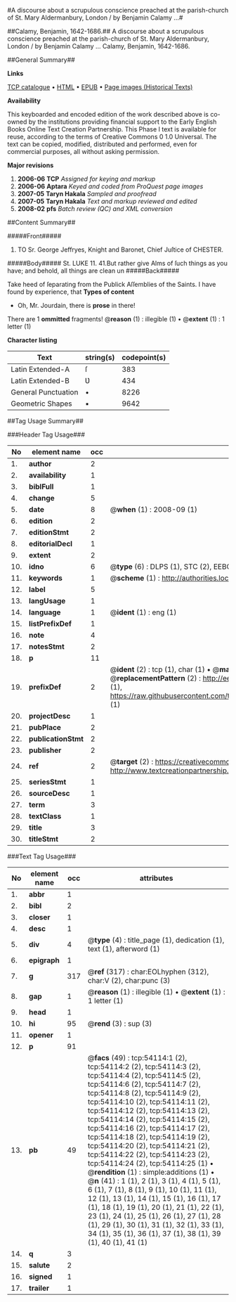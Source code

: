 #A discourse about a scrupulous conscience preached at the parish-church of St. Mary Aldermanbury, London / by Benjamin Calamy ...#

##Calamy, Benjamin, 1642-1686.##
A discourse about a scrupulous conscience preached at the parish-church of St. Mary Aldermanbury, London / by Benjamin Calamy ...
Calamy, Benjamin, 1642-1686.

##General Summary##

**Links**

[TCP catalogue](http://www.ota.ox.ac.uk/tcp/)  • 
[HTML](http://tei.it.ox.ac.uk/tcp/Texts-HTML/free/A31/A31806.html)  • 
[EPUB](http://tei.it.ox.ac.uk/tcp/Texts-EPUB/free/A31/A31806.epub) • 
[Page images (Historical Texts)](https://data.historicaltexts.jisc.ac.uk/view?pubId=eebo-12101363e&pageId=eebo-12101363e-54114-1)

**Availability**

This keyboarded and encoded edition of the
	       work described above is co-owned by the institutions
	       providing financial support to the Early English Books
	       Online Text Creation Partnership. This Phase I text is
	       available for reuse, according to the terms of Creative
	       Commons 0 1.0 Universal. The text can be copied,
	       modified, distributed and performed, even for
	       commercial purposes, all without asking permission.

**Major revisions**

1. __2006-06__ __TCP__ *Assigned for keying and markup*
1. __2006-06__ __Aptara__ *Keyed and coded from ProQuest page images*
1. __2007-05__ __Taryn Hakala__ *Sampled and proofread*
1. __2007-05__ __Taryn Hakala__ *Text and markup reviewed and edited*
1. __2008-02__ __pfs__ *Batch review (QC) and XML conversion*

##Content Summary##

#####Front#####

1. TO
Sr. George Jeffryes,
Knight and Baronet,
Chief Juſtice of CHESTER.

#####Body#####
St. LUKE 11. 41.But rather give Alms of ſuch things as you
have; and behold, all things are clean un
#####Back#####

Take heed of ſeparating from the Publick Aſſemblies
of the Saints. I have found by experience, that
**Types of content**

  * Oh, Mr. Jourdain, there is **prose** in there!

There are 1 **ommitted** fragments! 
 @__reason__ (1) : illegible (1)  •  @__extent__ (1) : 1 letter (1)

**Character listing**


|Text|string(s)|codepoint(s)|
|---|---|---|
|Latin Extended-A|ſ|383|
|Latin Extended-B|Ʋ|434|
|General Punctuation|•|8226|
|Geometric Shapes|▪|9642|

##Tag Usage Summary##

###Header Tag Usage###

|No|element name|occ|attributes|
|---|---|---|---|
|1.|__author__|2||
|2.|__availability__|1||
|3.|__biblFull__|1||
|4.|__change__|5||
|5.|__date__|8| @__when__ (1) : 2008-09 (1)|
|6.|__edition__|2||
|7.|__editionStmt__|2||
|8.|__editorialDecl__|1||
|9.|__extent__|2||
|10.|__idno__|6| @__type__ (6) : DLPS (1), STC (2), EEBO-CITATION (1), OCLC (1), VID (1)|
|11.|__keywords__|1| @__scheme__ (1) : http://authorities.loc.gov/ (1)|
|12.|__label__|5||
|13.|__langUsage__|1||
|14.|__language__|1| @__ident__ (1) : eng (1)|
|15.|__listPrefixDef__|1||
|16.|__note__|4||
|17.|__notesStmt__|2||
|18.|__p__|11||
|19.|__prefixDef__|2| @__ident__ (2) : tcp (1), char (1)  •  @__matchPattern__ (2) : ([0-9\-]+):([0-9IVX]+) (1), (.+) (1)  •  @__replacementPattern__ (2) : http://eebo.chadwyck.com/downloadtiff?vid=$1&page=$2 (1), https://raw.githubusercontent.com/textcreationpartnership/Texts/master/tcpchars.xml#$1 (1)|
|20.|__projectDesc__|1||
|21.|__pubPlace__|2||
|22.|__publicationStmt__|2||
|23.|__publisher__|2||
|24.|__ref__|2| @__target__ (2) : https://creativecommons.org/publicdomain/zero/1.0/ (1), http://www.textcreationpartnership.org/docs/. (1)|
|25.|__seriesStmt__|1||
|26.|__sourceDesc__|1||
|27.|__term__|3||
|28.|__textClass__|1||
|29.|__title__|3||
|30.|__titleStmt__|2||


###Text Tag Usage###

|No|element name|occ|attributes|
|---|---|---|---|
|1.|__abbr__|1||
|2.|__bibl__|2||
|3.|__closer__|1||
|4.|__desc__|1||
|5.|__div__|4| @__type__ (4) : title_page (1), dedication (1), text (1), afterword (1)|
|6.|__epigraph__|1||
|7.|__g__|317| @__ref__ (317) : char:EOLhyphen (312), char:V (2), char:punc (3)|
|8.|__gap__|1| @__reason__ (1) : illegible (1)  •  @__extent__ (1) : 1 letter (1)|
|9.|__head__|1||
|10.|__hi__|95| @__rend__ (3) : sup (3)|
|11.|__opener__|1||
|12.|__p__|91||
|13.|__pb__|49| @__facs__ (49) : tcp:54114:1 (2), tcp:54114:2 (2), tcp:54114:3 (2), tcp:54114:4 (2), tcp:54114:5 (2), tcp:54114:6 (2), tcp:54114:7 (2), tcp:54114:8 (2), tcp:54114:9 (2), tcp:54114:10 (2), tcp:54114:11 (2), tcp:54114:12 (2), tcp:54114:13 (2), tcp:54114:14 (2), tcp:54114:15 (2), tcp:54114:16 (2), tcp:54114:17 (2), tcp:54114:18 (2), tcp:54114:19 (2), tcp:54114:20 (2), tcp:54114:21 (2), tcp:54114:22 (2), tcp:54114:23 (2), tcp:54114:24 (2), tcp:54114:25 (1)  •  @__rendition__ (1) : simple:additions (1)  •  @__n__ (41) : 1 (1), 2 (1), 3 (1), 4 (1), 5 (1), 6 (1), 7 (1), 8 (1), 9 (1), 10 (1), 11 (1), 12 (1), 13 (1), 14 (1), 15 (1), 16 (1), 17 (1), 18 (1), 19 (1), 20 (1), 21 (1), 22 (1), 23 (1), 24 (1), 25 (1), 26 (1), 27 (1), 28 (1), 29 (1), 30 (1), 31 (1), 32 (1), 33 (1), 34 (1), 35 (1), 36 (1), 37 (1), 38 (1), 39 (1), 40 (1), 41 (1)|
|14.|__q__|3||
|15.|__salute__|2||
|16.|__signed__|1||
|17.|__trailer__|1||
